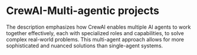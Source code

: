 # CrewAI-Multi-agentic projects
 The description emphasizes how CrewAI enables multiple AI agents to work together effectively, each with specialized roles and capabilities, to solve complex real-world problems. This multi-agent approach allows for more sophisticated and nuanced solutions than single-agent systems.
